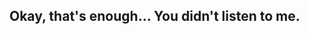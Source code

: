 ## Okay, that's enough... You didn't listen to me.

<!-- 
Really, even the source code too??? 
Geniunely STOP. 

There is literally nothing to find here.

YOU ARE SICK.

YOU need HELP!.
-->
